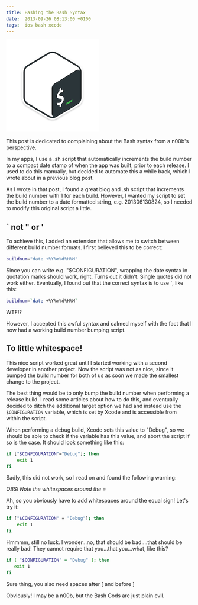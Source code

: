 ```yaml
---
title: Bashing the Bash Syntax
date:  2013-09-26 08:13:00 +0100
tags:  ios bash xcode
---
```


![Bash icon](/assets/blog/2013/2013-09-26-bash.png)

This post is dedicated to complaining about the Bash syntax from a n00b's perspective.

In my apps, I use a .sh script that automatically increments the build number to
a compact date stamp of when the app was built, prior to each release. I used to
do this manually, but decided to automate this a while back, which I wrote about
in a previous blog post.

As I wrote in that post, I found a great blog and .sh script that increments the
build number with 1 for each build. However, I wanted my script to set the build
number to a date formatted string, e.g. 201306130824, so I needed to modify this
original script a little.


## ` not " or '

To achieve this, I added an extension that allows me to switch between different
build number formats. I first believed this to be correct:

```sh
buildnum="date +%Y%m%d%H%M"
```

Since you can write e.g. "$CONFIGURATION", wrapping the date syntax in quotation
marks should work, right. Turns out it didn't. Single quotes did not work either.
Eventually, I found out that the correct syntax is to use `, like this:

```sh
buildnum=`date +%Y%m%d%H%M`
```

WTF!?

However, I accepted this awful syntax and calmed myself with the fact that I now
had a working build number bumping script.


## To little whitespace!

This nice script worked great until I started working with a second developer in
another project. Now the script was not as nice, since it bumped the build number
for both of us as soon we made the smallest change to the project.

The best thing would be to only bump the build number when performing a release
build. I read some articles about how to do this, and eventually decided to ditch
the additional target option we had and instead use the `$CONFIGURATION` variable,
which is set by Xcode and is accessible from within the script.

When performing a debug build, Xcode sets this value to "Debug", so we should be
able to check if the variable has this value, and abort the script if so is the
case. It should look something like this:


```sh
if ["$CONFIGURATION"="Debug"]; then
    exit 1
fi
```

Sadly, this did not work, so I read on and found the following warning:

*OBS! Note the whitespaces around the =*

Ah, so you obviously have to add whitespaces around the equal sign! Let's try it:

```sh
if ["$CONFIGURATION" = "Debug"]; then
    exit 1
fi
```

Hmmmm, still no luck. I wonder...no, that should be bad....that should be really
bad! They cannot require that you...that you...what, like this?

```sh
if [ "$CONFIGURATION" = "Debug" ]; then
   exit 1
fi
```

Sure thing, you also need spaces after [ and before ]

Obviously! I may be a n00b, but the Bash Gods are just plain evil.